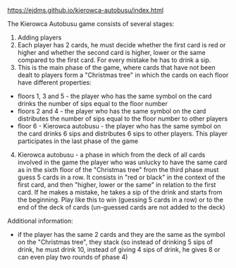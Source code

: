 https://ejdms.github.io/kierowca-autobusu/index.html

The Kierowca Autobusu game consists of several stages:

1. Adding players
2. Each player has 2 cards, he must decide whether the first card is red or higher and whether the second card is higher, lower or the same compared to the first card. For every mistake he has to drink a sip.
3. This is the main phase of the game, where cards that have not been dealt to players form a "Christmas tree" in which the cards on each floor have different properties:

- floors 1, 3 and 5 - the player who has the same symbol on the card drinks the number of sips equal to the floor number
- floors 2 and 4 - the player who has the same symbol on the card distributes the number of sips equal to the floor number to other players
- floor 6 - Kierowca autobusu - the player who has the same symbol on the card drinks 6 sips and distributes 6 sips to other players. This player participates in the last phase of the game

4. Kierowca autobusu - a phase in which from the deck of all cards involved in the game the player who was unlucky to have the same card as in the sixth floor of the "Christmas tree" from the third phase must guess 5 cards in a row. It consists in "red or black" in the context of the first card, and then "higher, lower or the same" in relation to the first card. If he makes a mistake, he takes a sip of the drink and starts from the beginning. Play like this to win (guessing 5 cards in a row) or to the end of the deck of cards (un-guessed cards are not added to the deck)

Additional information:

- if the player has the same 2 cards and they are the same as the symbol on the "Christmas tree", they stack (so instead of drinking 5 sips of drink, he must drink 10, instead of giving 4 sips of drink, he gives 8 or can even play two rounds of phase 4)
